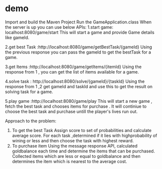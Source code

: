 # demo
Import and build the Maven Project
Run the GameApplication.class
When the server is up you can use below APIs:
1.start game: localhost:8080/game/start
This will start a game and provide Game details like gameId.

2.get best Task :http://localhost:8080/game/getBestTask/{gameId}
Using the previous response you can pass the gameId to get the bestTask for a game.

3.get Items :http://localhost:8080/game/getItems/{itemId}
Using the response from 1 , you can get the list of items available for a game.

4.solve task : http://localhost:8080/solve/{gameId}/{taskId}
Using the response from 1 ,2 get gameId and taskId and use this to get the result on solving task for a game.

5.play game :http://localhost:8080/game/play
This will start a new game , fetch the best task and chooses items for purchase .
It will continiue to choose the best task and purchase untill the player's lives run out.


Approach to the problem:

1. To get the best Task
    Assign score to set of probabilities and calculate average score.
    For each task ,determined if it lies with highprobability of wining or less and then choose the task with highest reward.
2. To purchase item
   Using the message response API, calculated goldbalance each time and determine the items that can be purchased.
   Collected items which are less or equal to goldbalance and then determines the item which is nearest to the average cost.
   
   

